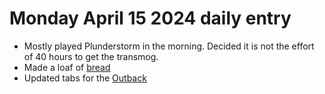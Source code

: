 # Monday April 15 2024 daily entry

- Mostly played Plunderstorm in the morning. Decided it is not the effort of 40 hours to get the transmog.
- Made a loaf of [bread](keg:pub/528)
- Updated tabs for the [Outback](../369)
